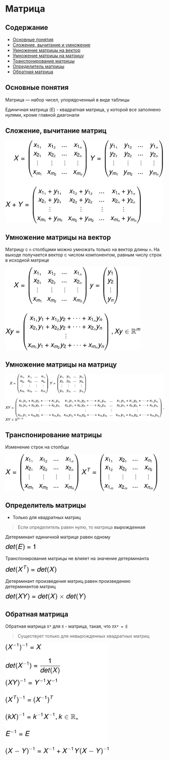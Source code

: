 # Матрица

## Содержание
* [Основные понятия](#Основные-понятия)
* [Сложение, вычитание и умножение](#Сложение-вычитание-и-умножение)
* [Умножение матрицы на вектор](#Умножение-матрицы-на-вектор)
* [Умножение матрицы на матрицу](#Умножение-матрицы-на-матрицу)
* [Транспонирование матрицы](#Транспонирование-матрицы)
* [Определитель матрицы](#Определитель-матрицы)
* [Обратная матрица](#Обратная-матрица)

## Основные понятия
Матрица — набор чисел, упорядоченный в виде таблицы 

Единичная матрица (E) - квадратная матрица, 
у которой все заполнено нулями, кроме главной диагонали

## Сложение, вычитание матриц

![Сложение](images/img_15.png)

## Умножение матрицы на вектор
Матрицу с `n` столбцами можно умножать только на вектор длины `n`. 
На выходе получается вектор с числом компонентом, 
равным числу строк в исходной матрице

![Умножение матрицы на вектор](images/img_16.png)

## Умножение матрицы на матрицу

![Умножение матрицы на матрицу](images/img_17.png)

## Транспонирование матрицы 

Изменение строк на столбцы

![Транспонирование матриц](images/img_18.png)

## Определитель матрицы 
* Только для квадратных матриц

> Если определитель равен нулю, то матрица **вырожденная** 

Детерминант единичной матрице равен одному 

![Детерминант единичной матрицы](images/img_19.png)

Транспонирование матрицы не влияет на значение детерминанта 

![Транспонирование с детерминантом](images/img_20.png)

Детерминант произведения матриц равен 
произведению детерминантов матриц 

![Детерминант произведения](images/img_21.png)

## Обратная матрица 
Обратная матрица `X*` для `X` - матрица, такая, что `XX* = E` 
> Существует только для невырожденных квадратных матриц

![Формулы для обратной матрицы](images/img_22.png)

